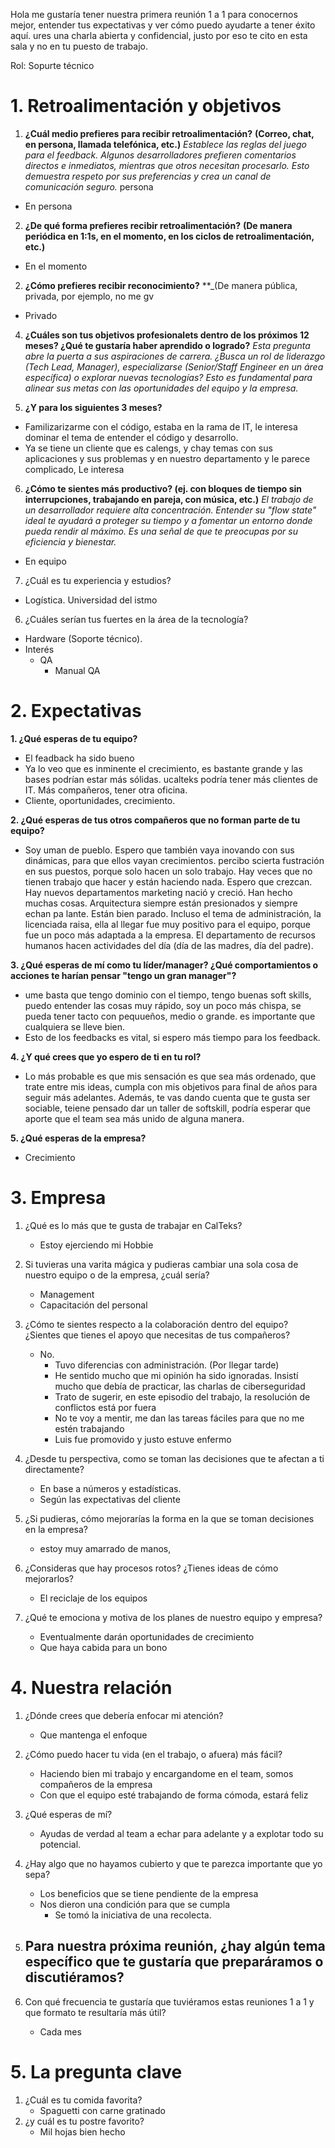 
Hola me gustaría tener nuestra primera reunión 1 a 1 para conocernos mejor, entender tus expectativas y ver cómo puedo ayudarte a tener éxito aquí. ures una charla abierta y confidencial, justo por eso te cito en esta sala y no en tu puesto de trabajo.

Rol: Sopurte técnico

# 1. Retroalimentación y objetivos

1. **¿Cuál medio prefieres para recibir retroalimentación?**
**(Correo, chat, en persona, llamada telefónica, etc.)**
_Establece las reglas del juego para el feedback. Algunos desarrolladores prefieren comentarios directos e inmediatos, mientras que otros necesitan procesarlo. Esto demuestra respeto por sus preferencias y crea un canal de comunicación seguro._
persona
- En persona

2. **¿De qué forma prefieres recibir retroalimentación?**
**(De manera periódica en 1:1s, en el momento, en los ciclos de retroalimentación, etc.)**
- En el momento

2. **¿Cómo prefieres recibir reconocimiento?**
**_(De manera pública, privada, por ejemplo, no me gv
- Privado

4. **¿Cuáles son tus objetivos  profesionalets dentro de los próximos 12 meses? ¿Qué te gustaría haber aprendido o logrado?**
_Esta pregunta abre la puerta a sus aspiraciones de carrera. ¿Busca un rol de liderazgo (Tech Lead, Manager), especializarse (Senior/Staff Engineer en un área específica) o explorar nuevas tecnologías? Esto es fundamental para alinear sus metas con las oportunidades del equipo y la empresa._

5. **¿Y para los siguientes 3 meses?**
- Familizarizarme con el código, estaba en la rama de IT, le interesa dominar el tema de entender el código y desarrollo. 
- Ya se tiene un cliente que es calengs, y chay temas con sus aplicaciones y sus problemas y en nuestro departamento y le parece complicado, Le interesa 

6. **¿Cómo te sientes más productivo? (ej. con bloques de tiempo sin interrupciones, trabajando en pareja, con música, etc.)**
_El trabajo de un desarrollador requiere alta concentración. Entender su "flow state" ideal te ayudará a proteger su tiempo y a fomentar un entorno donde pueda rendir al máximo. Es una señal de que te preocupas por su eficiencia y bienestar._
- En equipo

7. ¿Cuál es tu experiencia y estudios?
- Logística. Universidad del istmo


6. ¿Cuáles serían tus fuertes en la área de la tecnología?
- Hardware (Soporte técnico).
- Interés
	- QA
		- Manual QA

# 2. Expectativas

**1. ¿Qué esperas de tu equipo?**
- El feadback ha sido bueno
- Ya lo veo que es inminente el crecimiento, es bastante grande y las bases podrían estar más sólidas. ucalteks podría tener más clientes de IT. Más compañeros, tener otra oficina. 
- Cliente, oportunidades, crecimiento.

**2. ¿Qué esperas de tus otros compañeros que no forman parte de tu equipo?**
- Soy uman de pueblo. Espero que también vaya inovando con sus dinámicas, para que ellos vayan crecimientos. percibo scierta fustración en sus puestos, porque solo hacen un solo trabajo. Hay veces que no tienen trabajo que hacer y están haciendo nada. Espero que crezcan.  Hay nuevos departamentos marketing nació y creció. Han hecho muchas cosas. Arquitectura siempre están presionados y siempre echan pa lante. Están bien parado. Incluso el tema de administración, la licenciada raisa, ella al llegar fue muy positivo para el equipo, porque fue un poco más adaptada a la empresa. El departamento de recursos humanos hacen actividades del día (día de las madres, día del padre).

**3. ¿Qué esperas de mí como tu líder/manager? ¿Qué comportamientos o acciones te harían pensar "tengo un gran manager"?**
- ume basta que tengo dominio con el tiempo, tengo buenas soft skills, puedo entender las cosas muy rápido, soy un poco más chispa, se pueda tener tacto con pequueños, medio o grande. es importante que cualquiera se lleve bien. 
- Esto de los feedbacks es vital, si espero más tiempo para los feedback.

**4. ¿Y qué crees que yo espero de ti en tu rol?**
- Lo más probable es que mis sensación es que sea más ordenado, que trate entre mis ideas, cumpla con mis objetivos para final de años para seguir más adelantes. Además, te vas dando cuenta que te gusta ser sociable, teiene pensado dar un taller de softskill, podría esperar que aporte que el team sea más unido de alguna manera.

**5. ¿Qué esperas de la empresa?**
- Crecimiento


# 3. Empresa
 
1. ¿Qué es lo más que te gusta de trabajar en CalTeks?
	- Estoy ejerciendo mi Hobbie

2. Si tuvieras una varita mágica y pudieras cambiar una sola cosa de nuestro equipo o de la empresa, ¿cuál sería?
	- Management
	- Capacitación del personal

3. ¿Cómo te sientes respecto a la colaboración dentro del equipo? ¿Sientes que tienes el apoyo que necesitas de tus compañeros?
	- No. 
		- Tuvo diferencias con administración. (Por llegar tarde)
		- He sentido mucho que mi opinión ha sido ignoradas. Insistí mucho que debía de practicar, las charlas de ciberseguridad
		- Trato de sugerir, en este episodio del trabajo, la resolución de conflictos está por fuera
		- No te voy a mentir, me dan las tareas fáciles para que no me estén trabajando
		- Luis fue promovido y justo estuve enfermo

4. ¿Desde tu perspectiva, como se toman las decisiones que te afectan a ti directamente?
	- En base a números y estadísticas.
	- Según las expectativas del cliente

5. ¿Si pudieras, cómo mejorarías la forma en la que se toman decisiones en la empresa?
	- estoy muy amarrado de manos, 

6. ¿Consideras que hay procesos rotos? ¿Tienes ideas de cómo mejorarlos?
	- El reciclaje de los equipos

7. ¿Qué te emociona y motiva de los planes de nuestro equipo y empresa?
	- Eventualmente darán oportunidades de crecimiento
	- Que haya cabida para un bono

# 4. Nuestra relación

1. ¿Dónde crees que debería enfocar mi atención?
	-  Que mantenga el enfoque

2. ¿Cómo puedo hacer tu vida (en el trabajo, o afuera) más fácil?
	- Haciendo bien mi trabajo y encargandome en el team, somos compañeros de la empresa
	- Con que el equipo esté trabajando de forma cómoda, estará feliz

3. ¿Qué esperas de mí?
	- Ayudas de verdad al team a echar para adelante y a explotar todo su potencial.

4. ¿Hay algo que no hayamos cubierto y que te parezca importante que yo sepa?
	- Los beneficios que se tiene pendiente de la empresa
	- Nos dieron una condición para que se cumpla
		- Se tomó la iniciativa de una recolecta.

5. Para nuestra próxima reunión, ¿hay algún tema específico que te gustaría que preparáramos o discutiéramos?
	- 

6. Con qué frecuencia te gustaría que tuviéramos estas reuniones 1 a 1 y que formato te resultaría más útil?
	- Cada mes

# 5. La pregunta clave

1. ¿Cuál es tu comida favorita?
	- Spaguetti con carne gratinado
2. ¿y cuál es tu postre favorito?
	- Mil hojas bien hecho

